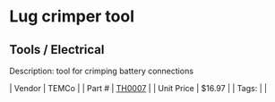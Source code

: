 # Lug crimper tool
## Tools / Electrical
Description: 	tool for crimping battery connections 

| Vendor | TEMCo | 
| Part # | [TH0007](http://www.temcoindustrialpower.com/products/Crimpers/TH0007.html) | 
| Unit Price | $16.97 | 
| Tags: |  | 
